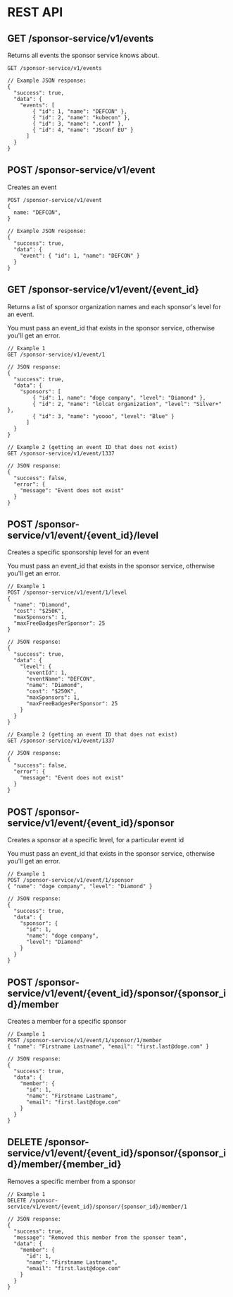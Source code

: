 # REST API

## GET /sponsor-service/v1/events
Returns all events the sponsor service knows about.
```
GET /sponsor-service/v1/events

// Example JSON response:
{
  "success": true,
  "data": {
    "events": [
        { "id": 1, "name": "DEFCON" },
        { "id": 2, "name": "kubecon" },
        { "id": 3, "name": ".conf" },
        { "id": 4, "name": "JSconf EU" }
      ]
  } 
}
```

## POST /sponsor-service/v1/event
Creates an event
```
POST /sponsor-service/v1/event
{
  name: "DEFCON",
}

// Example JSON response:
{
  "success": true,
  "data": {
    "event": { "id": 1, "name": "DEFCON" }
  } 
}
```


## GET /sponsor-service/v1/event/{event_id}
Returns a list of sponsor organization names and each sponsor's level for an event.

You must pass an event_id that exists in the sponsor service, otherwise you'll get an error.
```
// Example 1
GET /sponsor-service/v1/event/1

// JSON response:
{
  "success": true,
  "data": {
    "sponsors": [
        { "id": 1, name": "doge company", "level": "Diamond" },
        { "id": 2, "name": "lolcat organization", "level": "Silver+" },
        { "id": 3, "name": "yoooo", "level": "Blue" }
      ]
  }
}

// Example 2 (getting an event ID that does not exist)
GET /sponsor-service/v1/event/1337

// JSON response:
{
  "success": false,
  "error": { 
    "message": "Event does not exist"
  }
}
```

## POST /sponsor-service/v1/event/{event_id}/level
Creates a specific sponsorship level for an event

You must pass an event_id that exists in the sponsor service, otherwise you'll get an error.
```
// Example 1
POST /sponsor-service/v1/event/1/level
{
  "name": "Diamond",
  "cost": "$250K",
  "maxSponsors": 1,
  "maxFreeBadgesPerSponsor": 25
}

// JSON response:
{
  "success": true,
  "data": {
    "level": {
      "eventId": 1,
      "eventName": "DEFCON",
      "name": "Diamond",
      "cost": "$250K",
      "maxSponsors": 1,
      "maxFreeBadgesPerSponsor": 25
    }
  }
}

// Example 2 (getting an event ID that does not exist)
GET /sponsor-service/v1/event/1337

// JSON response:
{
  "success": false,
  "error": { 
    "message": "Event does not exist"
  }
}
```

## POST /sponsor-service/v1/event/{event_id}/sponsor
Creates a sponsor at a specific level, for a particular event id

You must pass an event_id that exists in the sponsor service, otherwise you'll get an error.
```
// Example 1
POST /sponsor-service/v1/event/1/sponsor
{ "name": "doge company", "level": "Diamond" }

// JSON response:
{
  "success": true,
  "data": {
    "sponsor": {
      "id": 1,
      "name": "doge company",
      "level": "Diamond"
    }
  }
}
```

## POST /sponsor-service/v1/event/{event_id}/sponsor/{sponsor_id}/member
Creates a member for a specific sponsor

```
// Example 1
POST /sponsor-service/v1/event/1/sponsor/1/member
{ "name": "Firstname Lastname", "email": "first.last@doge.com" }

// JSON response:
{
  "success": true,
  "data": {
    "member": {
      "id": 1,
      "name": "Firstname Lastname",
      "email": "first.last@doge.com"
    }
  }
}
```

## DELETE /sponsor-service/v1/event/{event_id}/sponsor/{sponsor_id}/member/{member_id}
Removes a specific member from a sponsor

```
// Example 1
DELETE /sponsor-service/v1/event/{event_id}/sponsor/{sponsor_id}/member/1

// JSON response:
{
  "success": true,
  "message": "Removed this member from the sponsor team",
  "data": {
    "member": {
      "id": 1,
      "name": "Firstname Lastname",
      "email": "first.last@doge.com"
    }
  }
}
```